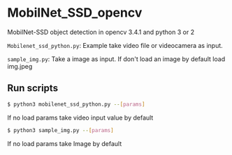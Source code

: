 # MobilNet_SSD_opencv
MobilNet-SSD object detection in opencv 3.4.1 and python 3 or 2


```Mobilenet_ssd_python.py```: 
Example take video file or videocamera as input. 

```sample_img.py```: 
Take a image as input. If don't load an image by default load img.jpeg 

## Run scripts
```sh
$ python3 mobilenet_ssd_python.py --[params] 
```
If no load params take video input value by default 

```sh
$ python3 sample_img.py --[params] 
```
If no load params take Image by default 
